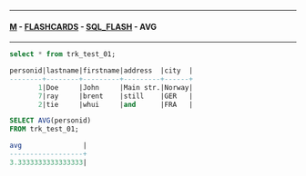 
---

#### [M](https://github.com/ttltrk/TTT/blob/master/menu.md) - [FLASHCARDS](https://github.com/ttltrk/TTT/tree/master/FLASHCARDS/FLASHCARDS.md) - [SQL_FLASH](https://github.com/ttltrk/TTT/tree/master/FLASHCARDS/SQL_FLASH/SQL_FLASH.md) - AVG

---

```sql
select * from trk_test_01;

personid|lastname|firstname|address  |city  |
--------+--------+---------+---------+------+
       1|Doe     |John     |Main str.|Norway|
       7|ray     |brent    |still    |GER   |
       2|tie     |whui     |and      |FRA   |

SELECT AVG(personid)
FROM trk_test_01;

avg               |
------------------+
3.3333333333333333|
```
